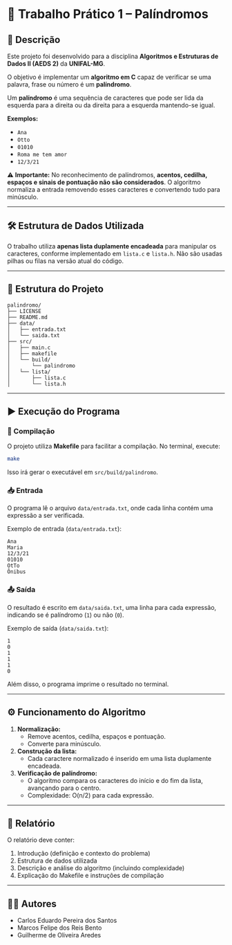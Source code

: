 # 🧩 Trabalho Prático 1 – Palíndromos

## 📌 Descrição
Este projeto foi desenvolvido para a disciplina **Algoritmos e Estruturas de Dados II (AEDS 2)** da **UNIFAL-MG**.

O objetivo é implementar um **algoritmo em C** capaz de verificar se uma palavra, frase ou número é um **palíndromo**.

Um **palíndromo** é uma sequência de caracteres que pode ser lida da esquerda para a direita ou da direita para a esquerda mantendo-se igual.

**Exemplos:**
- `Ana`
- `Otto`
- `01010`
- `Roma me tem amor`
- `12/3/21`

⚠️ **Importante:** No reconhecimento de palíndromos, **acentos, cedilha, espaços e sinais de pontuação não são considerados**. O algoritmo normaliza a entrada removendo esses caracteres e convertendo tudo para minúsculo.

---

## 🛠 Estrutura de Dados Utilizada
O trabalho utiliza **apenas lista duplamente encadeada** para manipular os caracteres, conforme implementado em `lista.c` e `lista.h`. Não são usadas pilhas ou filas na versão atual do código.

---

## 📂 Estrutura do Projeto

```
palindromo/
├── LICENSE
├── README.md
├── data/
│   ├── entrada.txt
│   └── saida.txt
├── src/
│   ├── main.c
│   ├── makefile
│   └── build/
│       └── palindromo
│   └── lista/
│       ├── lista.c
│       └── lista.h
```

---

## ▶️ Execução do Programa

### 🔧 Compilação
O projeto utiliza **Makefile** para facilitar a compilação. No terminal, execute:

```bash
make
```

Isso irá gerar o executável em `src/build/palindromo`.

### 📥 Entrada
O programa lê o arquivo `data/entrada.txt`, onde cada linha contém uma expressão a ser verificada.

Exemplo de entrada (`data/entrada.txt`):

```
Ana
Maria
12/3/21
01010
OtTo
Ônibus
```

### 📤 Saída
O resultado é escrito em `data/saida.txt`, uma linha para cada expressão, indicando se é palíndromo (`1`) ou não (`0`).

Exemplo de saída (`data/saida.txt`):

```
1
0
1
1
1
0
```

Além disso, o programa imprime o resultado no terminal.

---

## ⚙️ Funcionamento do Algoritmo

1. **Normalização:**
	- Remove acentos, cedilha, espaços e pontuação.
	- Converte para minúsculo.
2. **Construção da lista:**
	- Cada caractere normalizado é inserido em uma lista duplamente encadeada.
3. **Verificação de palíndromo:**
	- O algoritmo compara os caracteres do início e do fim da lista, avançando para o centro.
	- Complexidade: O(n/2) para cada expressão.

---

## 📑 Relatório
O relatório deve conter:
1. Introdução (definição e contexto do problema)
2. Estrutura de dados utilizada
3. Descrição e análise do algoritmo (incluindo complexidade)
4. Explicação do Makefile e instruções de compilação

---

## 👨‍💻 Autores

- Carlos Eduardo Pereira dos Santos
- Marcos Felipe dos Reis Bento
- Guilherme de Oliveira Aredes

